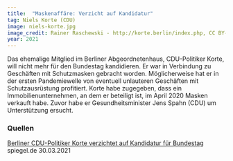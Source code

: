 ```yaml
---
title:  "Maskenaffäre: Verzicht auf Kandidatur"
tag: Niels Korte (CDU)
image: niels-korte.jpg
image_credit: Rainer Raschewski - http://korte.berlin/index.php, CC BY-SA 3.0 de, https://commons.wikimedia.org/w/index.php?curid=39390442
year: 2021
---
```


Das ehemalige Mitglied im Berliner Abgeordnetenhaus, CDU-Politiker Korte, will nicht mehr für den Bundestag kandidieren.
Er war in Verbindung zu Geschäften mit Schutzmasken gebracht worden. Möglicherweise hat er in der ersten Pandemiewelle
von eventuell unlauteren Geschäften mit Schutzausrüstung profitiert. Korte habe zugegeben, dass ein
Immobilienunternehmen, an dem er beteiligt ist, im April 2020 Masken verkauft habe. Zuvor habe er Gesundheitsminister
Jens Spahn (CDU) um Unterstützung ersucht.

<!--more-->

### Quellen

[Berliner CDU-Politiker Korte verzichtet auf Kandidatur für Bundestag][spiegel] spiegel.de 30.03.2021  

[spiegel]: https://www.spiegel.de/politik/deutschland/maskenaffaere-berliner-cdu-politiker-niels-korte-verzichtet-auf-kandidatur-fuer-bundestag-a-4f5e1a44-7e78-486c-b7a6-ce67a6f64e41
